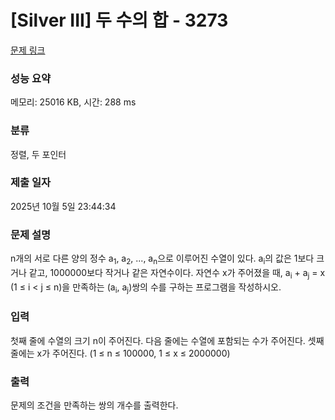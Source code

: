 # [Silver III] 두 수의 합 - 3273 

[문제 링크](https://www.acmicpc.net/problem/3273) 

### 성능 요약

메모리: 25016 KB, 시간: 288 ms

### 분류

정렬, 두 포인터

### 제출 일자

2025년 10월 5일 23:44:34

### 문제 설명

<p style="user-select: auto !important;">n개의 서로 다른 양의 정수 a<sub style="user-select: auto !important;">1</sub>, a<sub style="user-select: auto !important;">2</sub>, ..., a<sub style="user-select: auto !important;">n</sub>으로 이루어진 수열이 있다. a<sub style="user-select: auto !important;">i</sub>의 값은 1보다 크거나 같고, 1000000보다 작거나 같은 자연수이다. 자연수 x가 주어졌을 때, a<sub style="user-select: auto !important;">i</sub> + a<sub style="user-select: auto !important;">j</sub> = x (1 ≤ i < j ≤ n)을 만족하는 (a<sub style="user-select: auto !important;">i</sub>, a<sub style="user-select: auto !important;">j</sub>)쌍의 수를 구하는 프로그램을 작성하시오.</p>

### 입력 

 <p style="user-select: auto !important;">첫째 줄에 수열의 크기 n이 주어진다. 다음 줄에는 수열에 포함되는 수가 주어진다. 셋째 줄에는 x가 주어진다. (1 ≤ n ≤ 100000, 1 ≤ x ≤ 2000000)</p>

### 출력 

 <p style="user-select: auto !important;">문제의 조건을 만족하는 쌍의 개수를 출력한다.</p>

